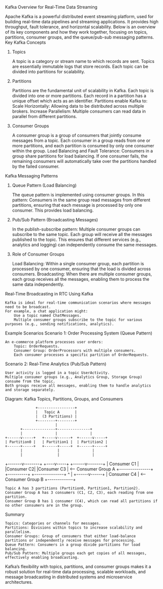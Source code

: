Kafka Overview for Real-Time Data Streaming

Apache Kafka is a powerful distributed event streaming platform, used for building real-time data pipelines and streaming applications. It provides high throughput, fault tolerance, and horizontal scalability. Below is an overview of its key components and how they work together, focusing on topics, partitions, consumer groups, and the queue/pub-sub messaging patterns.
Key Kafka Concepts

1. Topics

   A topic is a category or stream name to which records are sent.
   Topics are essentially immutable logs that store records.
   Each topic can be divided into partitions for scalability.

2. Partitions

   Partitions are the fundamental unit of scalability in Kafka.
   Each topic is divided into one or more partitions.
   Each record in a partition has a unique offset which acts as an identifier.
   Partitions enable Kafka to:
   Scale Horizontally: Allowing data to be distributed across multiple brokers.
   Increase Parallelism: Multiple consumers can read data in parallel from different partitions.

3. Consumer Groups

   A consumer group is a group of consumers that jointly consume messages from a topic.
   Each consumer in a group reads from one or more partitions, and each partition is consumed by only one consumer within the group.
   Load Balancing and Fault Tolerance:
   Consumers in a group share partitions for load balancing.
   If one consumer fails, the remaining consumers will automatically take over the partitions handled by the failed consumer.

Kafka Messaging Patterns

1. Queue Pattern (Load Balancing)

   The queue pattern is implemented using consumer groups.
   In this pattern:
   Consumers in the same group read messages from different partitions, ensuring that each message is processed by only one consumer.
   This provides load balancing.

2. Pub/Sub Pattern (Broadcasting Messages)

   In the publish-subscribe pattern:
   Multiple consumer groups can subscribe to the same topic.
   Each group will receive all the messages published to the topic.
   This ensures that different services (e.g., analytics and logging) can independently consume the same messages.

3. Role of Consumer Groups

   Load Balancing: Within a single consumer group, each partition is processed by one consumer, ensuring that the load is divided across consumers.
   Broadcasting: When there are multiple consumer groups, each group receives all the messages, enabling them to process the same data independently.

Real-Time Broadcasting in RTC Using Kafka

    Kafka is ideal for real-time communication scenarios where messages need to be broadcast.
    For example, a chat application might:
        Use a topic named ChatMessages.
        Multiple consumer groups subscribe to the topic for various purposes (e.g., sending notifications, analytics).

Example Scenarios
Scenario 1: Order Processing System (Queue Pattern)

    An e-commerce platform processes user orders:
        Topic: OrderRequests.
        Consumer Group: OrderProcessors with multiple consumers.
        Each consumer processes a specific partition of OrderRequests.

Scenario 2: Real-Time Analytics (Pub/Sub Pattern)

    User activity is logged in a topic UserActivity.
    Multiple consumer groups (e.g., Analytics Group, Storage Group) consume from the topic.
    Both groups receive all messages, enabling them to handle analytics and storage separately.

Diagram: Kafka Topics, Partitions, Groups, and Consumers

                  +-----------------+
                  |   Topic A       |
                  |  (3 Partitions) |
                  +--------+--------+
                           |
           +---------------+---------------+
           |               |               |
    +------v-----+   +-----v------+  +------v-----+
    | Partition0 |   | Partition1 |  | Partition2 |
    +------+-----+   +------+-----+  +------+-----+
           |                |               |
           |                |               |

+-------v--------+ +----v-----+ +------v--------+
| Consumer C1 | |Consumer C2| |Consumer C3 | <-- Consumer Group A
+----------------+ +----------+ +---------------+
^
|
+------v------+
| Consumer C4 | <-- Consumer Group B
+-------------+

    Topic A has 3 partitions (Partition0, Partition1, Partition2).
    Consumer Group A has 3 consumers (C1, C2, C3), each reading from one partition.
    Consumer Group B has 1 consumer (C4), which can read all partitions if no other consumers are in the group.

Summary

    Topics: Categories or channels for messages.
    Partitions: Divisions within topics to increase scalability and parallelism.
    Consumer Groups: Group of consumers that either load-balance partitions or independently receive messages for processing.
    Queue Pattern: Consumers in a group divide partitions for load balancing.
    Pub/Sub Pattern: Multiple groups each get copies of all messages, effectively enabling broadcasting.

Kafka’s flexibility with topics, partitions, and consumer groups makes it a robust solution for real-time data processing, scalable workloads, and message broadcasting in distributed systems and microservice architectures.
